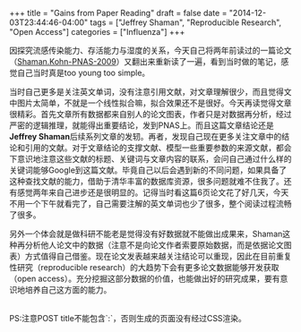 +++
title = "Gains from Paper Reading"
draft = false
date = "2014-12-03T23:44:46-04:00"
tags = ["Jeffrey Shaman", "Reproducible Research", "Open Access"]
categories = ["Influenza"]
+++

因探究流感传染能力、存活能力与湿度的关系，今天自己将两年前读过的一篇论文（[Shaman.Kohn-PNAS-2009](http://www.pnas.org/content/106/9/3243)）又翻出来重新读了一遍，看到当时做的笔记，感觉自己当时真是too young too simple。

当时自己更多是关注英文单词，没有注意引用文献，对文章理解很少，而且觉得文中图片太简单，不就是一个线性拟合嘛，拟合效果还不是很好。今天再读觉得文章很精彩。首先文章所有数据都来自别人的论文图表，作者只是对数据再分析，经过严密的逻辑推理，就能得出重要结论，发到PNAS上。而且这篇文章结论还是**Jeffrey Shaman**后续系列文章的发轫。再者，发现自己现在更多关注文章中的结论和引用的文献。对于文章结论的支撑文献、模型一些重要参数的来源文献，都会下意识地注意这些文献的标题、关键词与文章内容的联系，会问自己通过什么样的关键词能够Google到这篇文献。毕竟自己以后会遇到新的不同问题，如果具备了这种查找文献的能力，借助于清华丰富的数据库资源，很多问题就难不住我了。还有感觉两年来自己进步还是很明显的。记得当时看这篇6页论文花了好几天，今天不用一个下午就看完了，自己需要注解的英文单词也少了很多，整个阅读过程流畅了很多。

另外一个体会就是做科研不能老是觉得没有好数据就不能做出成果来，Shaman这种再分析他人论文中的数据（注意不是向论文作者索要原始数据，而是依据论文图表）方式值得自己借鉴。现在论文发表越来越关注结论可以重现，因此在目前重复性研究（reproducible research）的大趋势下会有更多论文数据能够开发获取（open access）。充分挖掘这部分数据的价值，也能做出好的研究成果，要有意识地培养自己这方面的能力。

<br>
PS:注意POST title不能包含`:`，否则生成的页面没有经过CSS渲染。